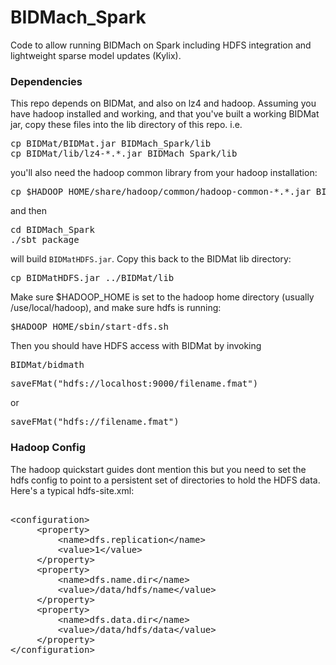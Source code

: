 # BIDMach_Spark
Code to allow running BIDMach on Spark including HDFS integration and lightweight sparse model updates (Kylix). 

<h3>Dependencies</h3>

This repo depends on BIDMat, and also on lz4 and hadoop. Assuming you have hadoop installed and working, and that you've built a working BIDMat jar, copy these files into the lib directory of this repo. i.e.

<pre>cp BIDMat/BIDMat.jar BIDMach_Spark/lib
cp BIDMat/lib/lz4-*.*.jar BIDMach_Spark/lib</pre>

you'll also need the hadoop common library from your hadoop installation:

<pre>cp $HADOOP_HOME/share/hadoop/common/hadoop-common-*.*.jar BIDMach_Spark/lib</pre>

and then 

<pre>cd BIDMach_Spark
./sbt package</pre>

will build <code>BIDMatHDFS.jar</code>. Copy this back to the BIDMat lib directory:

<pre>cp BIDMatHDFS.jar ../BIDMat/lib</pre>

Make sure $HADOOP_HOME is set to the hadoop home directory (usually /use/local/hadoop), and make sure hdfs is running:
<pre>$HADOOP_HOME/sbin/start-dfs.sh</pre>
Then you should have HDFS access with BIDMat by invoking 
<pre>BIDMat/bidmath</pre>

<pre>saveFMat("hdfs://localhost:9000/filename.fmat")</pre> or
<pre>saveFMat("hdfs://filename.fmat")</pre>

<h3>Hadoop Config</h3>
The hadoop quickstart guides dont mention this but you need to set the hdfs config to point to a persistent set of directories to hold the HDFS data. Here's a typical hdfs-site.xml:

<pre> 
&lt;configuration&gt;
     &lt;property&gt;
         &lt;name&gt;dfs.replication&lt;/name&gt;
         &lt;value&gt;1&lt;/value&gt;
     &lt;/property&gt;
     &lt;property&gt;
         &lt;name&gt;dfs.name.dir&lt;/name&gt;
         &lt;value&gt;/data/hdfs/name&lt;/value&gt;
     &lt;/property&gt;
     &lt;property&gt;
         &lt;name>dfs.data.dir&lt;/name&gt;
         &lt;value>/data/hdfs/data&lt;/value&gt;
     &lt;/property&gt;
&lt;/configuration&gt;
</pre>


